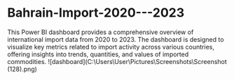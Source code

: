 # Bahrain-Import-2020---2023

This Power BI dashboard provides a comprehensive overview of international import data from 2020 to 2023. The dashboard is designed to visualize key metrics related to import activity across various countries, offering insights into trends, quantities, and values of imported commodities.
![dashboard](C:\Users\User\Pictures\Screenshots\Screenshot (128).png)
